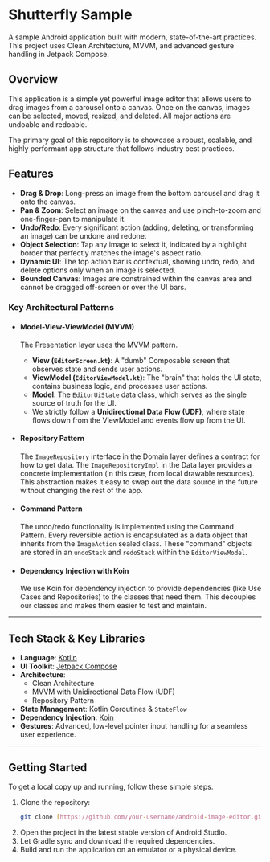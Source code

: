 # Shutterfly Sample

A sample Android application built with modern, state-of-the-art practices. This project uses Clean Architecture, MVVM, and advanced gesture handling in Jetpack Compose.

## Overview

This application is a simple yet powerful image editor that allows users to drag images from a carousel onto a canvas. Once on the canvas, images can be selected, moved, resized, and deleted. All major actions are undoable and redoable.

The primary goal of this repository is to showcase a robust, scalable, and highly performant app structure that follows industry best practices.

## Features

- **Drag & Drop**: Long-press an image from the bottom carousel and drag it onto the canvas.
- **Pan & Zoom**: Select an image on the canvas and use pinch-to-zoom and one-finger-pan to manipulate it. 
- **Undo/Redo**: Every significant action (adding, deleting, or transforming an image) can be undone and redone.
- **Object Selection**: Tap any image to select it, indicated by a highlight border that perfectly matches the image's aspect ratio.
- **Dynamic UI**: The top action bar is contextual, showing undo, redo, and delete options only when an image is selected.
- **Bounded Canvas**: Images are constrained within the canvas area and cannot be dragged off-screen or over the UI bars.


### Key Architectural Patterns

- #### Model-View-ViewModel (MVVM)
  The Presentation layer uses the MVVM pattern.
  - **View (`EditorScreen.kt`)**: A "dumb" Composable screen that observes state and sends user actions.
  - **ViewModel (`EditorViewModel.kt`)**: The "brain" that holds the UI state, contains business logic, and processes user actions.
  - **Model**: The `EditorUiState` data class, which serves as the single source of truth for the UI.
  - We strictly follow a **Unidirectional Data Flow (UDF)**, where state flows down from the ViewModel and events flow up from the UI.

- #### Repository Pattern
  The `ImageRepository` interface in the Domain layer defines a contract for how to get data. The `ImageRepositoryImpl` in the Data layer provides a concrete implementation (in this case, from local drawable resources). This abstraction makes it easy to swap out the data source in the future without changing the rest of the app.

- #### Command Pattern
  The undo/redo functionality is implemented using the Command Pattern. Every reversible action is encapsulated as a data object that inherits from the `ImageAction` sealed class. These "command" objects are stored in an `undoStack` and `redoStack` within the `EditorViewModel`.

- #### Dependency Injection with Koin
  We use Koin for dependency injection to provide dependencies (like Use Cases and Repositories) to the classes that need them. This decouples our classes and makes them easier to test and maintain.

---

## Tech Stack & Key Libraries

- **Language**: [Kotlin](https://kotlinlang.org/)
- **UI Toolkit**: [Jetpack Compose](https://developer.android.com/jetpack/compose)
- **Architecture**:
  - Clean Architecture
  - MVVM with Unidirectional Data Flow (UDF)
  - Repository Pattern
- **State Management**: Kotlin Coroutines & `StateFlow`
- **Dependency Injection**: [Koin](https://insert-koin.io/)
- **Gestures**: Advanced, low-level pointer input handling for a seamless user experience.

---

## Getting Started

To get a local copy up and running, follow these simple steps.

1. Clone the repository:
   ```sh
   git clone [https://github.com/your-username/android-image-editor.git](https://github.com/your-username/android-image-editor.git)

2. Open the project in the latest stable version of Android Studio.
3. Let Gradle sync and download the required dependencies.
4. Build and run the application on an emulator or a physical device.

